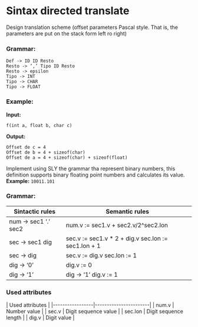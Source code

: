 # Sintax directed translate

Design translation scheme (offset parameters Pascal style. That is, the parameters are put on the stack form left ro right)

### Grammar:

```
Def -> ID ID Resto
Resto -> ‘,’ Tipo ID Resto
Resto -> epsilon
Tipo -> INT
Tipo -> CHAR
Tipo -> FLOAT
```

### Example:

**Input:**

`f(int a, float b, char c)`

**Output:**

```
Offset de c = 4
Offset de b = 4 + sizeof(char)
Offset de a = 4 + sizeof(char) + sizeof(float)

```


Implement using SLY the grammar tha represent binary numbers, this definition supports binary floating point numbers and calculates its value. **Example:**
`10011.101`

### Grammar:

| Sintactic rules     | Semantic rules                                      |
|---------------------|-----------------------------------------------------|
| num → sec1 ‘.’ sec2 | num.v := sec1.v + sec2.v/2^sec2.lon                 |
| sec → sec1 dig      | sec.v := sec1.v * 2 + dig.v sec.lon := sec1.lon + 1 |
| sec → dig           | sec.v := dig.v sec.lon := 1                         |
| dig → ‘0’           | dig.v := 0                                          |
| dig → ‘1’           | dig → ‘1’ dig.v := 1                                |

### Used attributes

| Used attributes                         |
|-----------------|-----------------------|
| num.v           | Number value          |
| sec.v           | Digit sequence value  |
| sec.lon         | Digit sequence length |
| dig.v           | Digit value           |
